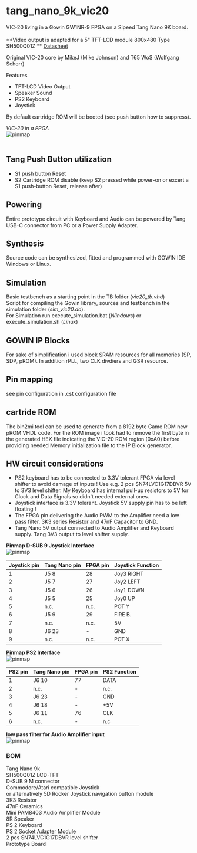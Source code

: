 # tang_nano_9k_vic20
VIC-20 living in a Gowin GW1NR-9 FPGA on a Sipeed Tang Nano 9K board.<br>
<br>
**Video output is adapted for a 5" TFT-LCD module 800x480 Type SH500Q01Z **
[Datasheet](https://dl.sipeed.com/Accessories/LCD/500Q01Z-00%20spec.pdf)


Original VIC-20 core by MikeJ (Mike Johnson) and T65 WoS (Wolfgang Scherr)

Features
* TFT-LCD Video Output
* Speaker Sound
* PS2 Keyboard
* Joystick

By default cartridge ROM will be booted (see push button how to suppress).

*VIC-20 in a FPGA* <br>
![pinmap](\.assets/vic-20-tang.png)<br> <br>

## Tang Push Button utilization
* S1 push button Reset
* S2 Cartridge ROM disable (keep S2 pressed while power-on or excert a S1 push-button Reset, release after)
## Powering
Entire prototype circuit with Keyboard and Audio can be powered by Tang USB-C connector from PC or a Power Supply Adapter. 
## Synthesis
Source code can be synthesized, fitted and programmed with GOWIN IDE Windows or Linux.

## Simulation
Basic testbench as a starting point in the TB folder (*vic20_tb.vhd*)<br/>
Script for compiling the Gowin library, sources and testbench in the simulation folder (*sim_vic20.do*).<br/>
For Simulation run execute_simulation.bat (*Windows*) or execute_simulation.sh (*Linux*)

## GOWIN IP Blocks
For sake of simplification i used block SRAM resources for all memories (SP, SDP, pROM). In addition rPLL, two CLK divdiers and GSR resource.
## Pin mapping 
see pin configuration in .cst configuration file

## cartride ROM
The bin2mi tool can be used to generate from a 8192 byte Game ROM new pROM VHDL code. For the ROM image i took had to remove the first byte in the generated HEX file indicating the VIC-20 ROM region (0xA0) before providing needed Memory initialization file to the IP Block generator. 
## HW circuit considerations
- PS2 keyboard has to be connected to 3.3V tolerant FPGA via level shifter to avoid damage of inputs ! Use e.g. 2 pcs SN74LVC1G17DBVR 5V to 3V3 level shifter. My Keyboard has internal pull-up resistors to 5V for Clock and Data Signals so didn't needed external ones. 
- Joystick interface is 3.3V tolerant. Joystick 5V supply pin has to be left floating !
- The FPGA pin delivering the Audio PWM to the Amplifier need a low pass filter. 3K3 series Resistor and 47nF Capacitor to GND.
- Tang Nano 5V output connected to Audio Amplifier and Keyboard supply. Tang 3V3 output to level shifter supply.

**Pinmap D-SUB 9 Joystick Interface** <br>
![pinmap](\.assets/vic20-Joystick.png)

| Joystick pin | Tang Nano pin | FPGA pin | Joystick Function |
| ----------- | ---   | --------  | ----- |
| 1 | J5 8  | 28   | Joy3 RIGHT |
| 2 | J5 7  | 27 | Joy2 LEFT |
| 3 | J5 6  | 26 | Joy1 DOWN |
| 4 | J5 5 | 25 | Joy0 UP | 
| 5 | n.c. | n.c. | POT Y |
| 6 | J5 9 | 29 | FIRE B.|
| 7 | n.c. | n.c. | 5V |
| 8 | J6 23 | - | GND |
| 9 | n.c. | n.c. | POT X |

**Pinmap PS2 Interface** <br>
![pinmap](\.assets/ps2conn.png)

| PS2 pin | Tang Nano pin | FPGA pin | PS2 Function |
| ----------- | ---   | --------  | ----- |
| 1 | J6 10  | 77   | DATA  |
| 2 | n.c.  | - | n.c. |
| 3 | J6 23 | - | GND |
| 4 | J6 18 | - | +5V |
| 5 | J6 11| 76 | CLK |
| 6 | n.c. | - | n.c |

**low pass filter for Audio Amplifier input** <br>
![pinmap](\.assets/audiofilter.png)<br>

### BOM
Tang Nano 9k<br>
SH500Q01Z LCD-TFT<br>
D-SUB 9 M connector<br> 
Commodore/Atari compatible Joystick<br> 
or alternatively 5D Rocker Joystick navigation button module<br>
3K3 Resistor<br>
47nF Ceramics<br>
Mini PAM8403 Audio Amplifier Module<br>
8R Speaker<br>
PS 2 Keyboard<br>
PS 2 Socket Adapter Module<br>
2 pcs SN74LVC1G17DBVR level shifter<br>
Prototype Board<br>